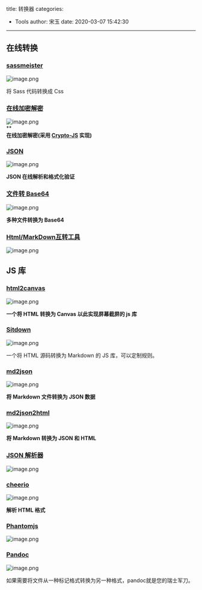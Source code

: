 title: 转换器
categories:
 - Tools
author: 宋玉
date: 2020-03-07 15:42:30
---

## 在线转换

### [sassmeister](https://www.sassmeister.com/)
![image.png](https://cdn.nlark.com/yuque/0/2020/png/394169/1582636872413-233b17dc-02b0-40e7-93e5-33cb697b3bb7.png#align=left&display=inline&height=761&name=image.png&originHeight=1522&originWidth=2878&size=553190&status=done&style=none&width=1439)

将 Sass 代码转换成 Css

### [在线加密解密](https://tool.oschina.net/encrypt?type=3)
![image.png](https://cdn.nlark.com/yuque/0/2020/png/394169/1582641108114-9187bb57-888a-43df-bf99-ff4e1930d17f.png#align=left&display=inline&height=762&name=image.png&originHeight=1524&originWidth=2870&size=235289&status=done&style=none&width=1435)<br />**<br />**在线加密解密(采用 [Crypto-JS](http://www.oschina.net/p/crypto-js) 实现)**

### [JSON](https://www.json.cn/)
![image.png](https://cdn.nlark.com/yuque/0/2020/png/394169/1582641236643-a6401c9f-a36d-4f77-a342-662df2b9c5b6.png#align=left&display=inline&height=760&name=image.png&originHeight=1520&originWidth=2862&size=124910&status=done&style=none&width=1431)

**JSON 在线解析和格式化验证**

### [文件转 Base64](https://www.css-js.com/tools/base64.html)
![image.png](https://cdn.nlark.com/yuque/0/2020/png/394169/1582877624895-e6c37f45-0179-4728-a8c4-bb0f1cb1f762.png#align=left&display=inline&height=763&name=image.png&originHeight=1526&originWidth=2868&size=339260&status=done&style=none&width=1434)

**多种文件转换为 Base64**

### [Html/MarkDown互转工具](http://www.bejson.com/convert/html2markdown/)
![image.png](https://cdn.nlark.com/yuque/0/2020/png/394169/1582963220562-b8555d59-916e-4775-aadd-ab45b0cd8813.png#align=left&display=inline&height=764&name=image.png&originHeight=1528&originWidth=2874&size=200650&status=done&style=none&width=1437)

## JS 库

### [html2canvas](https://html2canvas.hertzen.com/)
![image.png](https://cdn.nlark.com/yuque/0/2020/png/394169/1582596189394-ccbffd6a-13dc-400e-986b-58e4a7bdfeb3.png#align=left&display=inline&height=768&name=image.png&originHeight=1536&originWidth=2878&size=381224&status=done&style=none&width=1439)

**一个将 HTML 转换为 Canvas 以此实现屏幕截屏的 js 库**

### [Sitdown](https://sitdown.mdnice.com/)
![image.png](https://cdn.nlark.com/yuque/0/2020/png/394169/1583540089309-b51e82ed-9c20-4e5b-baa0-dc0badbef3b5.png#align=left&display=inline&height=758&name=image.png&originHeight=1516&originWidth=2876&size=218703&status=done&style=none&width=1438)

一个将 HTML 源码转换为 Markdown 的 JS 库，可以定制规则。

### [md2json](https://github.com/conis/md2json)

![image.png](https://cdn.nlark.com/yuque/0/2020/png/394169/1582604847518-2027eda4-a7f4-484f-981b-a1ed63ae9fa3.png#align=left&display=inline&height=763&name=image.png&originHeight=1526&originWidth=2880&size=241093&status=done&style=none&width=1440)

**将 Markdown 文件转换为 JSON 数据**

### [md2json2html](http://npm.taobao.org/package/md2json2html)
![image.png](https://cdn.nlark.com/yuque/0/2020/png/394169/1582605053161-e130427d-7c7d-49cc-869d-920c55ed0d73.png#align=left&display=inline&height=765&name=image.png&originHeight=1530&originWidth=2872&size=432179&status=done&style=none&width=1436)

**将 Markdown 转换为 JSON 和 HTML**

### [JSON 解析器](https://github.com/scottcgi/MojoJson)
![image.png](https://cdn.nlark.com/yuque/0/2020/png/394169/1582855255009-eb947ef7-1e12-48fc-933b-2c2f863a0b2e.png#align=left&display=inline&height=759&name=image.png&originHeight=1518&originWidth=2874&size=322865&status=done&style=none&width=1437)

### [cheerio](https://cheerio.js.org/)
![image.png](https://cdn.nlark.com/yuque/0/2020/png/394169/1582942803536-767363cd-820b-42f3-9ae5-8108cc00e76e.png#align=left&display=inline&height=763&name=image.png&originHeight=1526&originWidth=2880&size=1457031&status=done&style=none&width=1440)

**解析 HTML 格式**

### [Phantomjs](https://phantomjs.org/)
![image.png](https://cdn.nlark.com/yuque/0/2020/png/394169/1582988929857-0b02323d-e33c-495f-93bc-d07a84e1e72b.png#align=left&display=inline&height=765&name=image.png&originHeight=1530&originWidth=2880&size=390544&status=done&style=none&width=1440)

### [Pandoc](https://www.pandoc.org/)
![image.png](https://cdn.nlark.com/yuque/0/2020/png/394169/1583075179712-38f24102-e776-42b4-b6bf-2dab73d60a99.png#align=left&display=inline&height=759&name=image.png&originHeight=1518&originWidth=2880&size=397611&status=done&style=none&width=1440)

如果需要将文件从一种标记格式转换为另一种格式，pandoc就是您的瑞士军刀。
